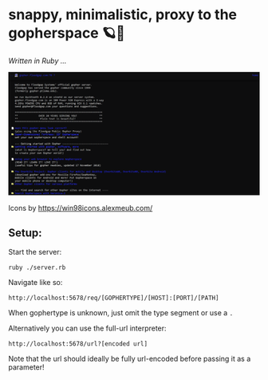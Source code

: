 # snappy, minimalistic, proxy to the gopherspace 🪐📂
*Written in Ruby ...*

![looks](https://github.com/Grimmgork/gophrprxy/blob/main/preview.png?raw=true)

Icons by https://win98icons.alexmeub.com/

## Setup:
Start the server:
```
ruby ./server.rb
```
Navigate like so:
```
http://localhost:5678/req/[GOPHERTYPE]/[HOST]:[PORT]/[PATH]
```
When gophertype is unknown, just omit the type segment or use a ```.```

Alternatively you can use the full-url interpreter:
```
http://localhost:5678/url?[encoded url]
```
Note that the url should ideally be fully url-encoded before passing it as a parameter!
